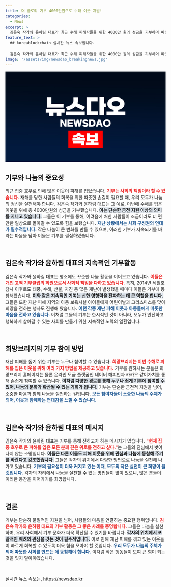 ```yaml
---
title: 더 글로리 기부 4000만원으로 수해 이웃 지원!
categories:
  - News
excerpt: >
  김은숙 작가와 윤하림 대표가 최근 수해 피해자들을 위한 4000만 원의 성금을 기부하며 따뜻한 나눔을 실천했습니다. 희망브리지는 이들의 지속적인 선행에 감사하며, 기부 참여를 독려하고 있습니다.
feature_text: >
  ## koreablockchain 실시간 뉴스 속보입니다.

  김은숙 작가와 윤하림 대표가 최근 수해 피해자들을 위한 4000만 원의 성금을 기부하며 따뜻한 나눔을 실천했습니다. 희망브리지는 이들의 지속적인 선행에 감사하며, 기부 참여를 독려하고 있습니다.
image: '/assets/img/newsdao_breakingnews.jpg'
---
```


<p><img src="/assets/img/newsdao_breakingnews.jpg" alt="koreablockchain 속보" /></p>

<h2 data-ke-size="size26">기부와 나눔의 중요성</h2>

<p data-ke-size="size16">최근 집중 호우로 인해 많은 이웃이 피해를 입었습니다. <b><span style="color: #ee2323;">기부는 사회의 책임이라 할 수 있습니다.</span></b> 재해를 당한 사람들의 회복을 위한 따뜻한 손길이 필요할 때, 우리 모두가 나눔의 정신을 실천해야 합니다. 김은숙 작가와 윤하림 대표는 그 예로, 이번에 수해를 입은 이웃을 위해 총 4000만원의 성금을 기부했습니다. <b><span style="background-color: #21538527;">이는 단순한 금전 지원 이상의 의미를 지니고 있습니다.</span></b> 그들은 이 기부를 통해, 어려움에 처한 사람들이 조금이라도 더 편안한 일상으로 돌아갈 수 있도록 힘을 보탰습니다. <b><span style="color: #1a5490;">재난 상황에서는 사회 구성원의 연대가 필수적입니다.</span></b> 작은 나눔이 큰 변화를 만들 수 있으며, 이러한 기부가 지속되기를 바라는 마음을 담아 이들은 기부를 결심하였습니다.</p>

<p data-ke-size="size16">&nbsp;</p>

<h2 data-ke-size="size26">김은숙 작가와 윤하림 대표의 지속적인 기부활동</h2>

<p data-ke-size="size16">김은숙 작가와 윤하림 대표는 평소에도 꾸준한 나눔 활동을 이어오고 있습니다. <b><span style="color: #ee2323;">이들은 개인 고액 기부클럽의 회원으로서 사회적 책임을 다하고 있습니다.</span></b> 특히, 2014년 세월호 참사 이후로도 태풍, 수해, 산불, 지진 등 많은 재난이 발생했을 때마다 이들은 기부에 동참해왔습니다. <b><span style="background-color: #21538527;">이와 같은 지속적인 기여는 선한 영향력을 전파하는 데 큰 역할을 합니다.</span></b> 그들은 또한 재난 피해 지역의 아동 보육시설 아이들에게 어린이날과 크리스마스를 맞아 희망을 전하는 행사도 진행해 왔습니다. <b><span style="color: #1a5490;">이랜 각종 재난 피해 이웃과 아동들에게 따뜻한 마음을 전하고 있습니다.</span></b> 이처럼 그들의 기부는 한시적인 것이 아니라, 모두가 안전하고 행복하게 살아갈 수 있는 사회를 만들기 위한 지속적인 노력의 일환입니다.</p>

<p data-ke-size="size16">&nbsp;</p>

<h2 data-ke-size="size26">희망브리지의 기부 참여 방법</h2>

<p data-ke-size="size16">재난 피해를 돕기 위한 기부는 누구나 참여할 수 있습니다. <b><span style="color: #ee2323;">희망브리지는 이번 수해로 피해를 입은 이웃을 위해 여러 가지 방법을 제공하고 있습니다.</span></b> 기부를 원하시는 분들은 희망브리지 홈페이지는 물론 온라인 모금 플랫폼인 네이버 해피빈과 카카오 같이가치를 통해 손쉽게 참여할 수 있습니다. <b><span style="background-color: #21538527;">이처럼 다양한 경로를 통해 누구나 쉽게 기부에 참여할 수 있어, 나눔의 문화가 확산될 수 있는 기회가 됩니다.</span></b> 기부는 단순한 금전적 지원을 넘어, 소중한 마음과 함께 나눔을 실천하는 길입니다. <b><span style="color: #1a5490;">모든 참여자들이 소중한 나눔의 주체가 되어, 이웃과 함께하는 연대감을 느낄 수 있습니다.</span></b></p>

<p data-ke-size="size16">&nbsp;</p>

<h2 data-ke-size="size26">김은숙 작가와 윤하림 대표의 메시지</h2>

<p data-ke-size="size16">김은숙 작가와 윤하림 대표는 기부를 통해 전하고자 하는 메시지가 있습니다. <b><span style="color: #ee2323;">"현재 집중 호우로 큰 피해를 입은 모든 분께 깊은 위로를 전하고 싶다."</span></b>는 그들의 진심에서 벗어나지 않는 소망입니다. <b><span style="background-color: #21538527;">이들은 다른 이들도 피해 이웃을 위해 관심과 나눔에 동참해 주기를 바란다고 강조했습니다.</span></b> 그들은 각자의 위치에서 다양한 방법으로 나눔을 실천해 나가고 있습니다. <b><span style="color: #1a5490;">기부의 필요성이 더욱 커지고 있는 이때, 모두의 작은 실천이 큰 희망이 될 것입니다.</span></b> 각자의 자리에서 나눔을 실천할 수 있는 방법들이 많이 있으니, 많은 분들이 이러한 동참을 이어가기를 희망합니다.</p>

<p data-ke-size="size16">&nbsp;</p>

<h2 data-ke-size="size26">결론</h2>

<p data-ke-size="size16">기부는 단순히 물질적인 지원을 넘어, 사람들의 마음을 연결하는 중요한 행위입니다. <b><span style="color: #ee2323;">김은숙 작가와 윤하림 대표의 기부 활동은 그 좋은 사례를 증명합니다.</span></b> 그들은 나눔을 실천하며, 우리 사회에서 기부 문화가 더욱 확산될 수 있기를 바랍니다. <b><span style="background-color: #21538527;">각자의 위치에서 포괄적인 배려와 관심을 갖는 것이 필수적입니다.</span></b> 이로 인해 재난 피해를 겪고 있는 이웃들이 빠르게 회복할 수 있도록 더욱 힘을 모아야 할 것입니다. <b><span style="color: #1a5490;">우리 모두가 나눔의 주체가 되어 따뜻한 사회를 만드는 데 동참해야 합니다.</span></b> 이처럼 작은 행동들이 모여 큰 힘이 되는 것을 잊지 말아야겠습니다.</p>

<p data-ke-size="size16">&nbsp;</p>
실시간 뉴스 속보는, <a href="https://newsdao.kr" rel="dofollow">https://newsdao.kr</a>


